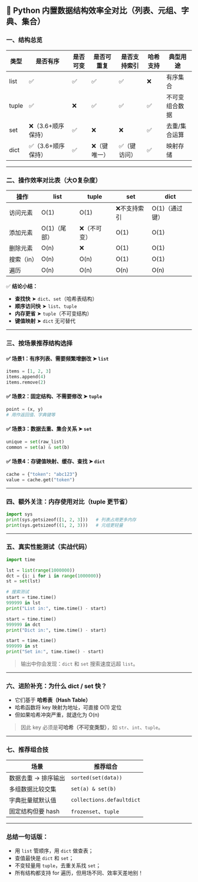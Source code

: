 ## 🧠 Python 内置数据结构效率全对比（列表、元组、字典、集合）


### 一、结构总览

| 类型   | 是否有序 | 是否可变 | 是否可重复 | 是否支持索引 | 哈希支持 | 典型用途 |
|--------|----------|----------|-------------|---------------|-----------|-----------|
| list   | ✅        | ✅        | ✅           | ✅             | ❌         | 有序集合 |
| tuple  | ✅        | ❌        | ✅           | ✅             | ✅         | 不可变组合数据 |
| set    | ❌（3.6+顺序保持） | ✅ | ❌        | ❌             | ✅         | 去重/集合运算 |
| dict   | ✅（3.6+顺序保持） | ✅ | ❌（键唯一） | ✅（键访问） | ✅         | 映射存储 |

---

### 二、操作效率对比表（大O复杂度）

| 操作            | list         | tuple        | set           | dict         |
|------------------|--------------|--------------|---------------|---------------|
| 访问元素        | O(1)         | O(1)         | ❌不支持索引  | O(1)（通过键） |
| 添加元素        | O(1)（尾部） | ❌（不可变）  | O(1)          | O(1)          |
| 删除元素        | O(n)         | ❌           | O(1)          | O(1)          |
| 搜索（in）      | O(n)         | O(n)         | O(1)          | O(1)          |
| 遍历            | O(n)         | O(n)         | O(n)          | O(n)          |

✅ **结论小结：**

- **查找快** ➤ `dict`、`set`（哈希表结构）  
- **顺序访问快** ➤ `list`、`tuple`  
- **内存更省** ➤ `tuple`（不可变结构）  
- **键值映射** ➤ `dict` 无可替代

---

### 三、按场景推荐结构选择

#### ✅ 场景1：有序列表、需要频繁增删改 ➤ `list`

```python
items = [1, 2, 3]
items.append(4)
items.remove(2)
```

#### ✅ 场景2：固定结构、不需要修改 ➤ `tuple`

```python
point = (x, y)
# 用作返回值、字典键等
```

#### ✅ 场景3：数据去重、集合关系 ➤ `set`

```python
unique = set(raw_list)
common = set(a) & set(b)
```

#### ✅ 场景4：存键值映射、缓存、查找 ➤ `dict`

```python
cache = {"token": "abc123"}
value = cache.get("token")
```

---

### 四、额外关注：内存使用对比（tuple 更节省）

```python
import sys
print(sys.getsizeof([1, 2, 3]))   # 列表占用更多内存
print(sys.getsizeof((1, 2, 3)))   # 元组更轻量
```

---

### 五、真实性能测试（实战代码）

```python
import time

lst = list(range(1000000))
dct = {i: i for i in range(1000000)}
st = set(lst)

# 搜索测试
start = time.time()
999999 in lst
print("List in:", time.time() - start)

start = time.time()
999999 in dct
print("Dict in:", time.time() - start)

start = time.time()
999999 in st
print("Set in:", time.time() - start)
```

> 输出中你会发现：`dict` 和 `set` 搜索速度远超 `list`。

---

### 六、进阶补充：为什么 dict / set 快？

- 它们基于 **哈希表（Hash Table）**
- 哈希函数将 key 映射为地址，可直接 O(1) 定位
- 但如果哈希冲突严重，就退化为 O(n)

> 因此 key 必须是**可哈希（不可变类型）**，如 `str`、`int`、`tuple`。

---

### 七、推荐组合技

| 场景 | 推荐组合 |
|------|----------|
| 数据去重 → 排序输出 | `sorted(set(data))` |
| 多组数据比较交集 | `set(a) & set(b)` |
| 字典批量赋默认值 | `collections.defaultdict` |
| 固定结构但要 hash | `frozenset`、`tuple` |

---

### 总结一句话版：

- 用 `list` 管顺序，用 `dict` 做查表；
- 查值最快是 `dict` 和 `set`；
- 不变轻量用 `tuple`，去重关系找 `set`；
- 所有结构都支持 for 遍历，但用场不同、效率天差地别！

